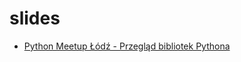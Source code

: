 slides
======

- [Python Meetup Łódź - Przegląd bibliotek Pythona](https://nigma.github.io/slides/python-meetup-lodz/)
